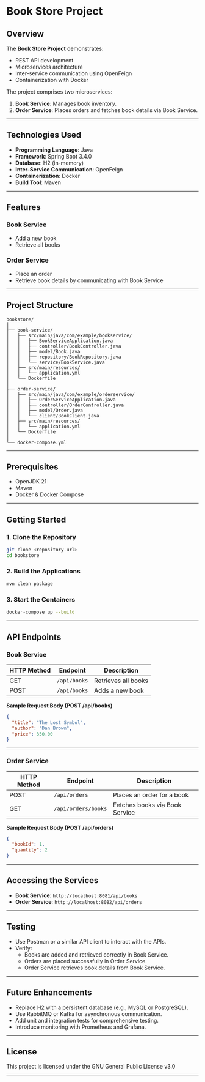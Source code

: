 # Book Store Project

## Overview
The **Book Store Project** demonstrates:
- REST API development
- Microservices architecture
- Inter-service communication using OpenFeign
- Containerization with Docker

The project comprises two microservices:
1. **Book Service**: Manages book inventory.
2. **Order Service**: Places orders and fetches book details via Book Service.

---

## Technologies Used
- **Programming Language**: Java
- **Framework**: Spring Boot 3.4.0
- **Database**: H2 (in-memory)
- **Inter-Service Communication**: OpenFeign
- **Containerization**: Docker
- **Build Tool**: Maven

---

## Features
### Book Service
- Add a new book
- Retrieve all books

### Order Service
- Place an order
- Retrieve book details by communicating with Book Service

---

## Project Structure
```
bookstore/
│
├── book-service/
│   ├── src/main/java/com/example/bookservice/
│   │   ├── BookServiceApplication.java
│   │   ├── controller/BookController.java
│   │   ├── model/Book.java
│   │   ├── repository/BookRepository.java
│   │   └── service/BookService.java
│   ├── src/main/resources/
│   │   └── application.yml
│   └── Dockerfile
│
├── order-service/
│   ├── src/main/java/com/example/orderservice/
│   │   ├── OrderServiceApplication.java
│   │   ├── controller/OrderController.java
│   │   ├── model/Order.java
│   │   └── client/BookClient.java
│   ├── src/main/resources/
│   │   └── application.yml
│   └── Dockerfile
│
└── docker-compose.yml

```

---

## Prerequisites
- OpenJDK 21
- Maven
- Docker & Docker Compose

---

## Getting Started

### 1. Clone the Repository
```bash
git clone <repository-url>
cd bookstore
```

### 2. Build the Applications
```bash
mvn clean package
```

### 3. Start the Containers
```bash
docker-compose up --build
```

---

## API Endpoints

### **Book Service**
| HTTP Method | Endpoint        | Description            |
|-------------|-----------------|------------------------|
| GET         | `/api/books`    | Retrieves all books    |
| POST        | `/api/books`    | Adds a new book        |

**Sample Request Body (POST /api/books)**  
```json
{
  "title": "The Lost Symbol",
  "author": "Dan Brown",
  "price": 350.00
}
```

---

### **Order Service**
| HTTP Method | Endpoint           | Description                      |
|-------------|--------------------|----------------------------------|
| POST        | `/api/orders`      | Places an order for a book       |
| GET         | `/api/orders/books`| Fetches books via Book Service   |

**Sample Request Body (POST /api/orders)**  
```json
{
  "bookId": 1,
  "quantity": 2
}
```

---

## Accessing the Services
- **Book Service**: `http://localhost:8081/api/books`
- **Order Service**: `http://localhost:8082/api/orders`

---

## Testing
- Use Postman or a similar API client to interact with the APIs.
- Verify:
  - Books are added and retrieved correctly in Book Service.
  - Orders are placed successfully in Order Service.
  - Order Service retrieves book details from Book Service.

---

## Future Enhancements
- Replace H2 with a persistent database (e.g., MySQL or PostgreSQL).
- Use RabbitMQ or Kafka for asynchronous communication.
- Add unit and integration tests for comprehensive testing.
- Introduce monitoring with Prometheus and Grafana.

---

## License
This project is licensed under the GNU General Public License v3.0

---
